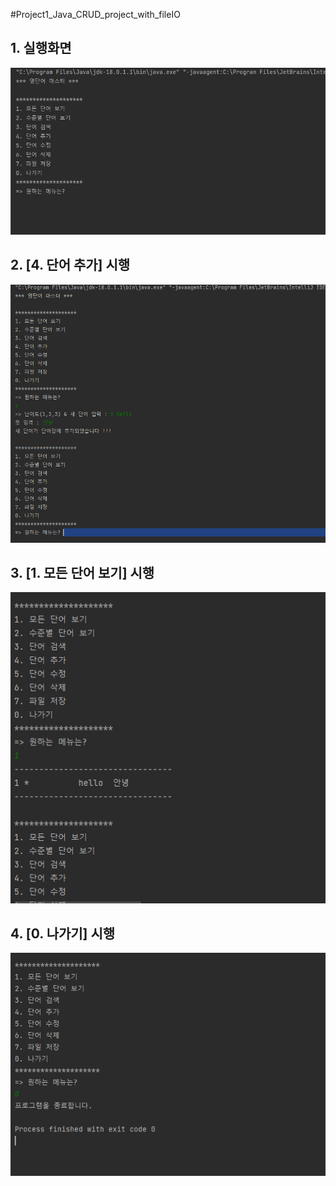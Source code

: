#Project1_Java_CRUD_project_with_fileIO

## 1. 실행화면
<img src='https://github.com/Choi-MinUck/Project1_Java_CRUD_project_with_fileIO/blob/master/screenshots/%EC%8B%A4%ED%96%89%ED%99%94%EB%A9%B4.PNG?raw=true' width = '600'>

## 2. [4. 단어 추가] 시행
<img src='https://github.com/Choi-MinUck/Project1_Java_CRUD_project_with_fileIO/blob/master/screenshots/addWord.PNG?raw=true' width = '600'>

## 3. [1. 모든 단어 보기] 시행
<img src='https://github.com/Choi-MinUck/Project1_Java_CRUD_project_with_fileIO/blob/master/screenshots/listAll.PNG?raw=true' width = '600'>

## 4. [0. 나가기] 시행

<img src='https://github.com/Choi-MinUck/Project1_Java_CRUD_project_with_fileIO/blob/master/screenshots/0%EB%82%98%EA%B0%80%EA%B8%B0.PNG?raw=true' width = '600'>
